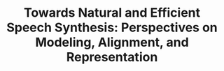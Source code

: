 ---
date_range: 2025.06
location: Online
title: "Towards Natural and Efficient Speech Synthesis: Perspectives on Modeling, Alignment, and Representation"
venue: Xmart Youth Forum
description: I was honored to be invited to give an online talk at the Xmart Youth Forum hosted by the SJTU X-LANCE lab. [[Slides]](https://github.com/X-LANCE/Xmart/blob/main/slides/xmart14_yuanchengwang_Towards_Natural_and_Efficient_Speech_Synthesis_20250626.pdf) [[Video]](https://www.bilibili.com/video/BV1FuKzzGEq3/)
---